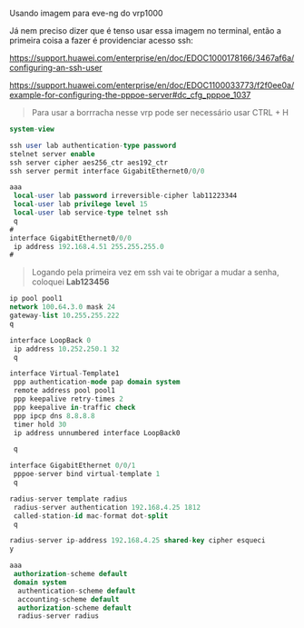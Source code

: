 Usando imagem para eve-ng do vrp1000

Já nem preciso dizer que é tenso usar essa imagem no terminal, então a primeira coisa a fazer é providenciar acesso ssh:

https://support.huawei.com/enterprise/en/doc/EDOC1000178166/3467af6a/configuring-an-ssh-user

https://support.huawei.com/enterprise/en/doc/EDOC1100033773/f2f0ee0a/example-for-configuring-the-pppoe-server#dc_cfg_pppoe_1037

> Para usar a borrracha nesse vrp pode ser necessário usar CTRL + H

```sql
system-view

ssh user lab authentication-type password
stelnet server enable
ssh server cipher aes256_ctr aes192_ctr
ssh server permit interface GigabitEthernet0/0/0

aaa
 local-user lab password irreversible-cipher lab11223344 
 local-user lab privilege level 15
 local-user lab service-type telnet ssh
 q
#
interface GigabitEthernet0/0/0
 ip address 192.168.4.51 255.255.255.0
#
```

>Logando pela primeira vez em ssh vai te obrigar a mudar a senha, coloquei **Lab123456**

```sql
ip pool pool1
network 100.64.3.0 mask 24
gateway-list 10.255.255.222
q

interface LoopBack 0
 ip address 10.252.250.1 32
 q

interface Virtual-Template1
 ppp authentication-mode pap domain system
 remote address pool pool1
 ppp keepalive retry-times 2
 ppp keepalive in-traffic check
 ppp ipcp dns 8.8.8.8
 timer hold 30
 ip address unnumbered interface LoopBack0

 q

interface GigabitEthernet 0/0/1
 pppoe-server bind virtual-template 1
 q

radius-server template radius
 radius-server authentication 192.168.4.25 1812
 called-station-id mac-format dot-split
 q

radius-server ip-address 192.168.4.25 shared-key cipher esqueci
y

aaa
 authorization-scheme default
 domain system
  authentication-scheme default
  accounting-scheme default
  authorization-scheme default
  radius-server radius

  



```